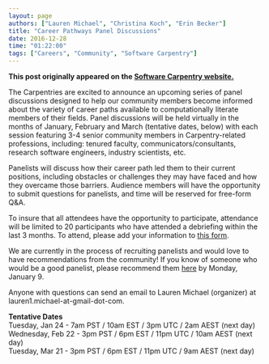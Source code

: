 ```yaml
---
layout: page
authors: ["Lauren Michael", "Christina Koch", "Erin Becker"]
title: "Career Pathways Panel Discussions"
date: 2016-12-28
time: "01:22:00"
tags: ["Careers", "Community", "Software Carpentry"]
---
```


<p><b>This post originally appeared on the <a href="https://software-carpentry.org/">Software Carpentry website.</a></b></p>

The Carpentries are excited to announce an upcoming series of panel discussions designed to help our community members become informed
about the variety of career paths available to computationally literate members of their fields. Panel discussions will be held virtually
in the months of January, February and March (tentative dates, below) with each session featuring 3-4 senior community members in
Carpentry-related professions, including: tenured faculty, communicators/consultants, research software engineers, industry scientists,
etc.

Panelists will discuss how their career path led them to their current positions, including obstacles or challenges they may have
faced and how they overcame those barriers. Audience members will have the opportunity to submit questions for panelists, and time
will be reserved for free-form Q&A.

To insure that all attendees have the opportunity to participate, attendance will be limited to 20 participants who have attended
a debriefing within the last 3 months. To attend, please add your information to
[this form](https://docs.google.com/forms/d/1UMvhBKwiUKv0Snxgv3RjiR_6tEX0mgaK6wNkvEm7Oyw/).

We are currently in the process of recruiting panelists and would love to have recommendations from the community!
If you know of someone who would be a good panelist, please recommend them
[here](https://docs.google.com/forms/d/1XxQ4JCJO6f2q1JHFryi3VG3xN_IIYNw6ampaO4pQuRw/) by Monday, January 9.

Anyone with questions can send an email to Lauren Michael (organizer) at lauren1.michael-at-gmail-dot-com.

**Tentative Dates**  
Tuesday, Jan 24 - 7am PST / 10am EST / 3pm UTC / 2am AEST (next day)  
Wednesday, Feb 22 - 3pm PST / 6pm EST / 11pm UTC / 10am AEST (next day)  
Tuesday, Mar 21 - 3pm PST / 6pm EST / 11pm UTC / 9am AEST (next day)
